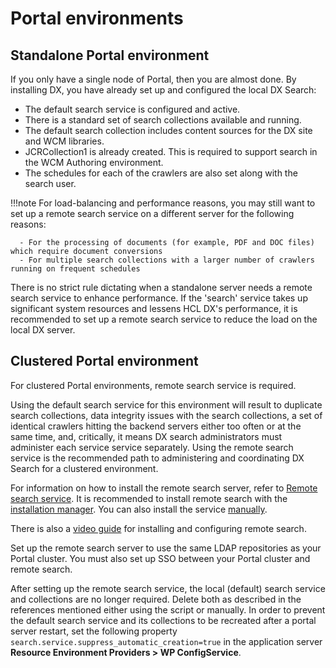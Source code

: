 # Portal environments

## Standalone Portal environment

If you only have a single node of Portal, then you are almost done. By installing DX, you have already set up and configured the local DX Search:

- The default search service is configured and active.
- There is a standard set of search collections available and running.
- The default search collection includes content sources for the DX site and WCM libraries.
- JCRCollection1 is already created. This is required to support search in the WCM Authoring environment.
- The schedules for each of the crawlers are also set along with the search user.  

!!!note
    For load-balancing and performance reasons, you may still want to set up a remote search service on a different server for the following reasons: 

      - For the processing of documents (for example, PDF and DOC files) which require document conversions
      - For multiple search collections with a larger number of crawlers running on frequent schedules

There is no strict rule dictating when a standalone server needs a remote search service to enhance performance. If the 'search' service takes up significant system resources and lessens HCL DX's performance, it is recommended to set up a remote search service to reduce the load on the local DX server.

## Clustered Portal environment

For clustered Portal environments, remote search service is required. 

Using the default search service for this environment will result to duplicate search collections, data integrity issues with the search collections, a set of identical crawlers hitting the backend servers either too often or at the same time, and, critically, it means DX search administrators must administer each service service separately. Using the remote search service is the recommended path to administering and coordinating DX Search for a clustered environment.

For information on how to install the remote search server, refer to [Remote search service](..remotesearch/index.md). It is recommended to install remote search with the [installation manager](../remotesearch/installrssim.md). You can also install the service [manually](../remotesearch/install_manual/index.md).

There is also a [video guide](https://www.youtube.com/watch?v=WldILSgwvBI) for installing and configuring remote search. 

Set up the remote search server to use the same LDAP repositories as your Portal cluster. You must also set up SSO between your Portal cluster and remote search. 

After setting up the remote search service, the local (default) search service and collections are no longer required. Delete both as described in the references mentioned either using the script or manually. In order to prevent the default search service and its collections to be recreated after a portal server restart, set the following property `search.service.suppress_automatic_creation=true` in the application server **Resource Environment Providers > WP ConfigService**.
